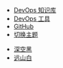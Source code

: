 - [DevOps 知识库](https://devops.phodal.com/home)
- [DevOps 工具](beta/docs/links.md)
- [GitHub](https://github.com/talk-cheap)
- [切换主题](?)
<ul>
<li><a href="?theme=dark">深空黑</a></li>
<li><a href="?theme=light">远山白</a></li>
</ul>
